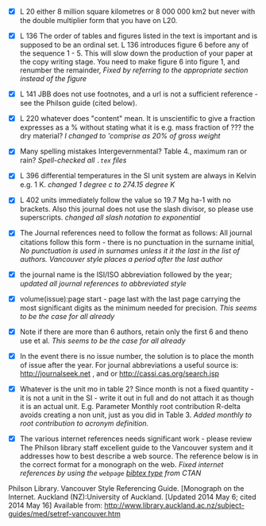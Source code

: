 - [x] L 20 either 8 million square kilometres or 8 000 000 km2 but never with the double multiplier form that you have on L20.

- [x] L 136 The order of tables and figures listed in the text is important and is supposed to be an ordinal set. L 136 introduces figure 6 before any of the sequence 1 - 5. This will slow down the production of your paper at the copy writing stage. You need to make figure 6 into figure 1, and renumber the remainder,
_Fixed by referring to the appropriate section instead of the figure_

- [x] L 141 JBB does not use footnotes, and a url is not a sufficient reference - see the Philson guide (cited below).
- [x] L 220 whatever does "content" mean. It is unscientific to give a fraction expresses as a %  without stating what it is e.g. mass fraction of ??? the dry material?
_I changed to 'comprise as 20% of gross weight_

- [x] Many spelling mistakes Intergevernmental? Table 4., maximum ran or rain?
_Spell-checked all `.tex` files_

- [x] L 396 differential temperatures in the SI unit system are always in Kelvin e.g. 1 K.
_changed 1 degree c to 274.15 degree K_

- [x] L 402 units immediately follow the value so 19.7 Mg ha-1 with no brackets. Also this journal does not use the slash divisor, so please use superscripts.
_changed all slash notation to exponential_

- [x] The Journal references need to follow the format as follows:
All journal citations follow this form - there is no punctuation in the surname initial, 
_No punctuation is used in surnames unless it it the last in the list of authors. Vancouver style places a period after the last author_

- [x] the journal name is the ISI/ISO abbreviation followed by the year; 
_updated all journal references to abbreviated style_

- [x] volume(issue):page start - page last with the last page carrying the most significant digits as the minimum needed for precision. 
_This seems to be the case for all already_

- [x] Note if there are more than 6 authors, retain only the first 6 and theno use et al. 
_This seems to be the case for all already_

- [x] In the event there is no issue number, the solution is to place the month of issue after the year.
For journal abbreviations a useful source is:  http://journalseek.net , and or http://cassi.cas.org/search.jsp

- [X] Whatever is the unit mo in table 2? Since month is not a fixed quantity - it is not a unit in the SI - write it out in full and do not attach it as though it is an actual unit. E.g. Parameter Monthly root contribution R-delta avoids creating a non unit, just as you did in Table 3.
_Added monthly to root contribution to acronym definition._

- [x] The various internet references needs significant work - please review The Philson library staff excellent guide to the Vancouver system and it addresses how to best describe a web source.  The reference below is in the correct  format for a monograph on the web.
_Fixed internet references by using the `webpage` [bibtex type](https://www.ctan.org/tex-archive/biblio/bibtex/contrib/vancouver?lang=en) from CTAN_

Philson Library. Vancouver Style Referencing Guide. [Monograph on the Internet. Auckland (NZ):University of Auckland. [Updated 2014 May 6; cited 2014 May 16] Available from: http://www.library.auckland.ac.nz/subject-guides/med/setref-vancouver.htm
